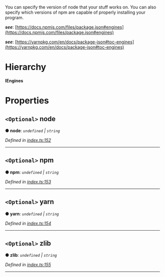 

You can specify the version of node that your stuff works on. You can also specify which versions of npm are capable of properly installing your program.

*__see__*: [https://docs.npmjs.com/files/package.json#engines](https://docs.npmjs.com/files/package.json#engines)

*__see__*: [https://yarnpkg.com/en/docs/package-json#toc-engines](https://yarnpkg.com/en/docs/package-json#toc-engines)

# Hierarchy

**IEngines**

# Properties

<a id="node"></a>

## `<Optional>` node

**● node**: *`undefined` \| `string`*

*Defined in [index.ts:152](https://github.com/ajaxlab/package-json-type/blob/f776783/src/index.ts#L152)*

___
<a id="npm"></a>

## `<Optional>` npm

**● npm**: *`undefined` \| `string`*

*Defined in [index.ts:153](https://github.com/ajaxlab/package-json-type/blob/f776783/src/index.ts#L153)*

___
<a id="yarn"></a>

## `<Optional>` yarn

**● yarn**: *`undefined` \| `string`*

*Defined in [index.ts:154](https://github.com/ajaxlab/package-json-type/blob/f776783/src/index.ts#L154)*

___
<a id="zlib"></a>

## `<Optional>` zlib

**● zlib**: *`undefined` \| `string`*

*Defined in [index.ts:155](https://github.com/ajaxlab/package-json-type/blob/f776783/src/index.ts#L155)*

___


